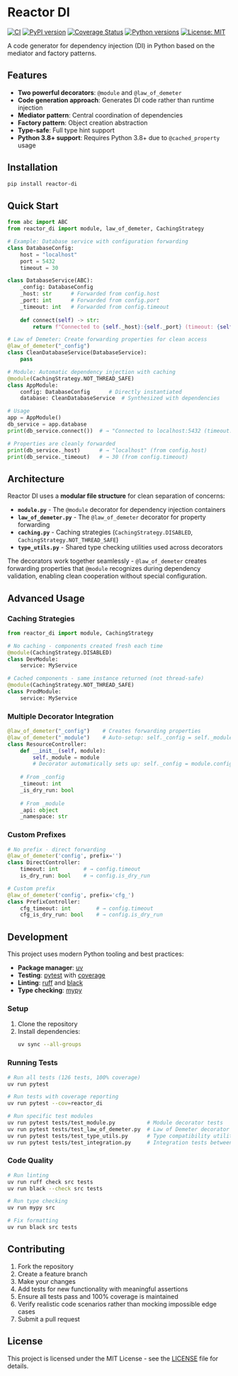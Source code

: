 # Reactor DI

[![CI](https://github.com/your-username/reactor-di-python/actions/workflows/ci.yml/badge.svg)](https://github.com/your-username/reactor-di-python/actions/workflows/ci.yml)
[![PyPI version](https://badge.fury.io/py/reactor-di.svg)](https://badge.fury.io/py/reactor-di)
[![Coverage Status](https://codecov.io/gh/your-username/reactor-di-python/branch/main/graph/badge.svg)](https://codecov.io/gh/your-username/reactor-di-python)
[![Python versions](https://img.shields.io/pypi/pyversions/reactor-di.svg)](https://pypi.org/project/reactor-di/)
[![License: MIT](https://img.shields.io/badge/License-MIT-yellow.svg)](https://opensource.org/licenses/MIT)

A code generator for dependency injection (DI) in Python based on the mediator and factory patterns.

## Features

- **Two powerful decorators**: `@module` and `@law_of_demeter`
- **Code generation approach**: Generates DI code rather than runtime injection
- **Mediator pattern**: Central coordination of dependencies
- **Factory pattern**: Object creation abstraction
- **Type-safe**: Full type hint support
- **Python 3.8+ support**: Requires Python 3.8+ due to `@cached_property` usage

## Installation

```bash
pip install reactor-di
```

## Quick Start

```python
from abc import ABC
from reactor_di import module, law_of_demeter, CachingStrategy

# Example: Database service with configuration forwarding
class DatabaseConfig:
    host = "localhost"
    port = 5432
    timeout = 30

class DatabaseService(ABC):
    _config: DatabaseConfig
    _host: str      # Forwarded from config.host
    _port: int      # Forwarded from config.port
    _timeout: int   # Forwarded from config.timeout
    
    def connect(self) -> str:
        return f"Connected to {self._host}:{self._port} (timeout: {self._timeout}s)"

# Law of Demeter: Create forwarding properties for clean access
@law_of_demeter("_config")
class CleanDatabaseService(DatabaseService):
    pass

# Module: Automatic dependency injection with caching
@module(CachingStrategy.NOT_THREAD_SAFE)
class AppModule:
    config: DatabaseConfig      # Directly instantiated
    database: CleanDatabaseService  # Synthesized with dependencies

# Usage
app = AppModule()
db_service = app.database
print(db_service.connect())  # → "Connected to localhost:5432 (timeout: 30s)"

# Properties are cleanly forwarded
print(db_service._host)      # → "localhost" (from config.host)
print(db_service._timeout)   # → 30 (from config.timeout)
```

## Architecture

Reactor DI uses a **modular file structure** for clean separation of concerns:

- **`module.py`** - The `@module` decorator for dependency injection containers
- **`law_of_demeter.py`** - The `@law_of_demeter` decorator for property forwarding
- **`caching.py`** - Caching strategies (`CachingStrategy.DISABLED`, `CachingStrategy.NOT_THREAD_SAFE`)
- **`type_utils.py`** - Shared type checking utilities used across decorators

The decorators work together seamlessly - `@law_of_demeter` creates forwarding properties that `@module` recognizes during dependency validation, enabling clean cooperation without special configuration.

## Advanced Usage

### Caching Strategies

```python
from reactor_di import module, CachingStrategy

# No caching - components created fresh each time
@module(CachingStrategy.DISABLED)
class DevModule:
    service: MyService

# Cached components - same instance returned (not thread-safe)
@module(CachingStrategy.NOT_THREAD_SAFE)
class ProdModule:
    service: MyService
```

### Multiple Decorator Integration

```python
@law_of_demeter("_config")    # Creates forwarding properties
@law_of_demeter("_module")    # Auto-setup: self._config = self._module.config
class ResourceController:
    def __init__(self, module):
        self._module = module
        # Decorator automatically sets up: self._config = module.config
    
    # From _config
    _timeout: int
    _is_dry_run: bool
    
    # From _module  
    _api: object
    _namespace: str
```

### Custom Prefixes

```python
# No prefix - direct forwarding
@law_of_demeter('config', prefix='')
class DirectController:
    timeout: int        # → config.timeout
    is_dry_run: bool    # → config.is_dry_run

# Custom prefix
@law_of_demeter('config', prefix='cfg_')
class PrefixController:
    cfg_timeout: int        # → config.timeout
    cfg_is_dry_run: bool    # → config.is_dry_run
```

## Development

This project uses modern Python tooling and best practices:

- **Package manager**: [uv](https://github.com/astral-sh/uv)
- **Testing**: [pytest](https://pytest.org/) with [coverage](https://coverage.readthedocs.io/)
- **Linting**: [ruff](https://github.com/astral-sh/ruff) and [black](https://black.readthedocs.io/)
- **Type checking**: [mypy](https://mypy.readthedocs.io/)

### Setup

1. Clone the repository
2. Install dependencies:
   ```bash
   uv sync --all-groups
   ```

### Running Tests

```bash
# Run all tests (126 tests, 100% coverage)
uv run pytest

# Run tests with coverage reporting
uv run pytest --cov=reactor_di

# Run specific test modules
uv run pytest tests/test_module.py          # Module decorator tests
uv run pytest tests/test_law_of_demeter.py  # Law of Demeter decorator tests  
uv run pytest tests/test_type_utils.py      # Type compatibility utilities tests
uv run pytest tests/test_integration.py     # Integration tests between decorators
```

### Code Quality

```bash
# Run linting
uv run ruff check src tests
uv run black --check src tests

# Run type checking
uv run mypy src

# Fix formatting
uv run black src tests
```

## Contributing

1. Fork the repository
2. Create a feature branch
3. Make your changes
4. Add tests for new functionality with meaningful assertions
5. Ensure all tests pass and 100% coverage is maintained  
6. Verify realistic code scenarios rather than mocking impossible edge cases
7. Submit a pull request

## License

This project is licensed under the MIT License - see the [LICENSE](LICENSE) file for details.